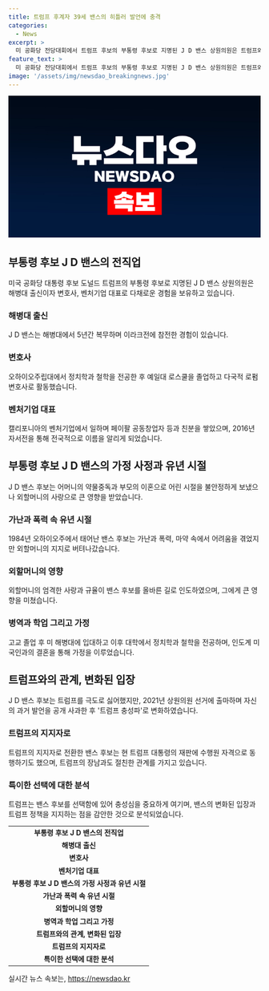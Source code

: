 ```yaml
---
title: 트럼프 후계자 39세 밴스의 히틀러 발언에 충격
categories:
  - News
excerpt: >
  미 공화당 전당대회에서 트럼프 후보의 부통령 후보로 지명된 J D 밴스 상원의원은 트럼프와는 삶의 궤적이 180도 달라, 러스트벨트 출신이자 해병대 출신으로, 변호사와 벤처기업인 출신이다. 가난과 폭력 속에서 외할머니의 사랑으로 자란 밴스 후보는 이라크 전에서 복무했으며, 인도계 아내와 세 자녀를 둔 가정을 이끌고 있다. 과거에는 트럼프를 강력히 비판했으나, 현재는 트럼프를 열성적으로 지지하며 트럼프 지지층의 호응을 얻고 있다. 트럼프의 장남과도 가까운 관계를 형성하며, 트럼프의 부통령 후보로 지명되었으며, 이는 클릭 유발하는 화제적 요소가 될 것이다.
feature_text: >
  미 공화당 전당대회에서 트럼프 후보의 부통령 후보로 지명된 J D 밴스 상원의원은 트럼프와는 삶의 궤적이 180도 달라, 러스트벨트 출신이자 해병대 출신으로, 변호사와 벤처기업인 출신이다. 가난과 폭력 속에서 외할머니의 사랑으로 자란 밴스 후보는 이라크 전에서 복무했으며, 인도계 아내와 세 자녀를 둔 가정을 이끌고 있다. 과거에는 트럼프를 강력히 비판했으나, 현재는 트럼프를 열성적으로 지지하며 트럼프 지지층의 호응을 얻고 있다. 트럼프의 장남과도 가까운 관계를 형성하며, 트럼프의 부통령 후보로 지명되었으며, 이는 클릭 유발하는 화제적 요소가 될 것이다.
image: '/assets/img/newsdao_breakingnews.jpg'
---
```


<p><img src="/assets/img/newsdao_breakingnews.jpg" alt="implanttips 속보" /></p>

<h2 data-ke-size="size26">부통령 후보 J D 밴스의 전직업</h2>

<p data-ke-size="size16">미국 공화당 대통령 후보 도널드 트럼프의 부통령 후보로 지명된 J D 밴스 상원의원은 해병대 출신이자 변호사, 벤처기업 대표로 다채로운 경험을 보유하고 있습니다.</p>

<h3 data-ke-size="size24">해병대 출신</h3>

<p data-ke-size="size16">J D 밴스는 해병대에서 5년간 복무하며 이라크전에 참전한 경험이 있습니다.</p>

<h3 data-ke-size="size24">변호사</h3>

<p data-ke-size="size16">오하이오주립대에서 정치학과 철학을 전공한 후 예일대 로스쿨을 졸업하고 다국적 로펌 변호사로 활동했습니다.</p>

<h3 data-ke-size="size24">벤처기업 대표</h3>

<p data-ke-size="size16">캘리포니아의 벤처기업에서 일하며 페이팔 공동창업자 등과 친분을 쌓았으며, 2016년 자서전을 통해 전국적으로 이름을 알리게 되었습니다.</p>

<h2 data-ke-size="size26">부통령 후보 J D 밴스의 가정 사정과 유년 시절</h2>

<p data-ke-size="size16">J D 밴스 후보는 어머니의 약물중독과 부모의 이혼으로 어린 시절을 불안정하게 보냈으나 외할머니의 사랑으로 큰 영향을 받았습니다.</p>

<h3 data-ke-size="size24">가난과 폭력 속 유년 시절</h3>

<p data-ke-size="size16">1984년 오하이오주에서 태어난 밴스 후보는 가난과 폭력, 마약 속에서 어려움을 겪었지만 외할머니의 지지로 버텨나갔습니다.</p>

<h3 data-ke-size="size24">외할머니의 영향</h3>

<p data-ke-size="size16">외할머니의 엄격한 사랑과 규율이 밴스 후보를 올바른 길로 인도하였으며, 그에게 큰 영향을 미쳤습니다.</p>

<h3 data-ke-size="size24">병역과 학업 그리고 가정</h3>

<p data-ke-size="size16">고교 졸업 후 미 해병대에 입대하고 이후 대학에서 정치학과 철학을 전공하며, 인도계 미국인과의 결혼을 통해 가정을 이루었습니다.</p>

<h2 data-ke-size="size26">트럼프와의 관계, 변화된 입장</h2>

<p data-ke-size="size16">J D 밴스 후보는 트럼프를 극도로 싫어했지만, 2021년 상원의원 선거에 출마하며 자신의 과거 발언을 공개 사과한 후 '트럼프 충성파'로 변화하였습니다.</p>

<h3 data-ke-size="size24">트럼프의 지지자로</h3>

<p data-ke-size="size16">트럼프의 지지자로 전환한 밴스 후보는 현 트럼프 대통령의 재판에 수행원 자격으로 동행하기도 했으며, 트럼프의 장남과도 절친한 관계를 가지고 있습니다.</p>

<h3 data-ke-size="size24">특이한 선택에 대한 분석</h3>

<p data-ke-size="size16">트럼프는 밴스 후보를 선택함에 있어 충성심을 중요하게 여기며, 밴스의 변화된 입장과 트럼프 정책을 지지하는 점을 감안한 것으로 분석되었습니다.</p>

<table>
  <tr>
    <td style="text-align: center; height: 17px;"><b>부통령 후보 J D 밴스의 전직업</b></td>
  </tr>
  <tr>
    <td style="text-align: center; height: 17px;"><b>해병대 출신</b></td>
  </tr>
  <tr>
    <td style="text-align: center; height: 17px;"><b>변호사</b></td>
  </tr>
  <tr>
    <td style="text-align: center; height: 17px;"><b>벤처기업 대표</b></td>
  </tr>
  <tr>
    <td style="text-align: center; height: 17px;"><b>부통령 후보 J D 밴스의 가정 사정과 유년 시절</b></td>
  </tr>
  <tr>
    <td style="text-align: center; height: 17px;"><b>가난과 폭력 속 유년 시절</b></td>
  </tr>
  <tr>
    <td style="text-align: center; height: 17px;"><b>외할머니의 영향</b></td>
  </tr>
  <tr>
    <td style="text-align: center; height: 17px;"><b>병역과 학업 그리고 가정</b></td>
  </tr>
  <tr>
    <td style="text-align: center; height: 17px;"><b>트럼프와의 관계, 변화된 입장</b></td>
  </tr>
  <tr>
    <td style="text-align: center; height: 17px;"><b>트럼프의 지지자로</b></td>
  </tr>
  <tr>
    <td style="text-align: center; height: 17px;"><b>특이한 선택에 대한 분석</b></td>
  </tr>
</table>
실시간 뉴스 속보는, <a href="https://newsdao.kr" rel="dofollow">https://newsdao.kr</a>


